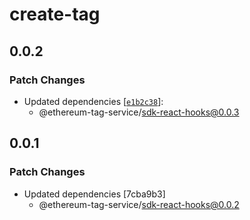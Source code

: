 # create-tag

## 0.0.2

### Patch Changes

- Updated dependencies [[`e1b2c38`](https://github.com/ethereum-tag-service/ets/commit/e1b2c38f4c10b2f225d30354732004cf90620f1e)]:
  - @ethereum-tag-service/sdk-react-hooks@0.0.3

## 0.0.1

### Patch Changes

- Updated dependencies [7cba9b3]
  - @ethereum-tag-service/sdk-react-hooks@0.0.2
